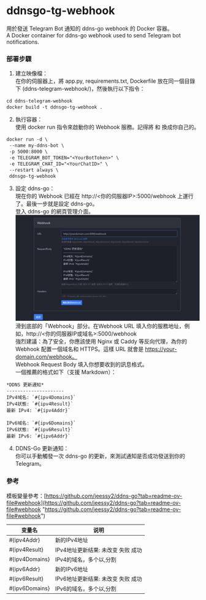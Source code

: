 # ddnsgo-tg-webhook
用於發送 Telegram Bot 通知的 ddns-go webhook 的 Docker 容器。  
A Docker container for ddns-go webhook used to send Telegram bot notifications.
  
### 部署步驟

1. 建立映像檔：  
在你的伺服器上，將 app.py, requirements.txt, Dockerfile 放在同一個目錄下 (ddns-telegram-webhook/)，然後執行以下指令：
```
cd ddns-telegram-webhook
docker build -t ddnsgo-tg-webhook .
```

2. 執行容器：  
使用 docker run 指令來啟動你的 Webhook 服務。記得將 <YourBotToken> 和 <YourChatID> 換成你自己的。
```
docker run -d \
 --name my-ddns-bot \
 -p 5000:8000 \
 -e TELEGRAM_BOT_TOKEN="<YourBotToken>" \
 -e TELEGRAM_CHAT_ID="<YourChatID>" \
 --restart always \
 ddnsgo-tg-webhook
```

3. 設定 ddns-go：  
現在你的 Webhook 已經在 http://<你的伺服器IP>:5000/webhook 上運行了。最後一步就是設定 ddns-go。  
登入 ddns-go 的網頁管理介面。  
![ddns-go](https://github.com/icstudiochina/ddnsgo-tg-webhook/blob/main/ddns-go.jpg)
滑到底部的「Webhook」部分。在Webhook URL 填入你的服務地址，例如，http://<你的伺服器IP或域名>:5000/webhook  
強烈建議：為了安全，你應該使用 Nginx 或 Caddy 等反向代理，為你的 Webhook 配置一個域名和 HTTPS。這樣 URL 就會是 https://your-domain.com/webhook。  
Webhook Request Body 填入你想要收到的訊息格式。   
一個推薦的格式如下（支援 Markdown）：
```
*DDNS 更新通知*
---------------------
IPv4域名: `#{ipv4Domains}`
IPv4狀態: `#{ipv4Result}`
最新 IPv4: `#{ipv4Addr}`
    
IPv6域名: `#{ipv6Domains}`
IPv6狀態: `#{ipv6Result}`
最新 IPv6: `#{ipv6Addr}`
```

4. DDNS-Go 更新通知：  
你可以手動觸發一次 ddns-go 的更新，來測試通知是否成功發送到你的 Telegram。  

### 參考
模板變量參考：[https://github.com/jeessy2/ddns-go?tab=readme-ov-file#webhook](https://github.com/jeessy2/ddns-go?tab=readme-ov-file#webhook "https://github.com/jeessy2/ddns-go?tab=readme-ov-file#webhook")

| 变量名 | 说明 |
| ------------ | ------------ |
| #{ipv4Addr} | 新的IPv4地址 |
| #{ipv4Result} | IPv4地址更新结果: 未改变 失败 成功 |
| #{ipv4Domains} | IPv4的域名，多个以,分割 |
| #{ipv6Addr} | 新的IPv6地址 |
| #{ipv6Result} | IPv6地址更新结果: 未改变 失败 成功 |
| #{ipv6Domains} | IPv6的域名，多个以,分割 |
